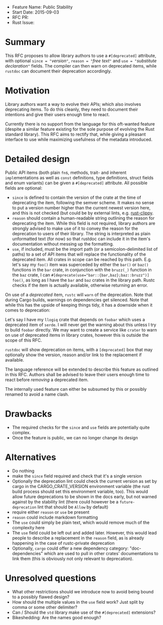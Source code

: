 - Feature Name: Public Stability
- Start Date: 2015-09-03
- RFC PR: 
- Rust Issue: 

# Summary

This RFC proposes to allow library authors to use a `#[deprecated]` attribute,
with optional `since = "`*version*`"`, `reason = "`*free text*`"` and 
`use = "`*substitute declaration*`"` fields. The compiler can then
warn on deprecated items, while `rustdoc` can document their deprecation
accordingly.

# Motivation

Library authors want a way to evolve their APIs; which also involves 
deprecating items. To do this cleanly, they need to document their intentions 
and give their users enough time to react.

Currently there is no support from the language for this oft-wanted feature
(despite a similar feature existing for the sole purpose of evolving the Rust
standard library). This RFC aims to rectify that, while giving a pleasant
interface to use while maximizing usefulness of the metadata introduced.

# Detailed design

Public API items (both plain `fn`s, methods, trait- and inherent 
`impl`ementations as well as `const` definitions, type definitions, struct
fields and enum variants) can be given a `#[deprecated]` attribute. All
possible fields are optional:

* `since` is defined to contain the version of the crate at the time of
deprecating the item, following the semver scheme. It makes no sense to put a 
version number higher than the current newest version here, and this is not 
checked (but could be by external lints, e.g. 
[rust-clippy](https://github.com/Manishearth/rust-clippy).
* `reason` should contain a human-readable string outlining the reason for
deprecating the item. While this field is not required, library authors are
strongly advised to make use of it to convey the reason for the deprecation to 
users of their library. The string is interpreted as plain unformatted text 
(for now) so that rustdoc can include it in the item's documentation without 
messing up the formatting.
* `use`, if included, must be the import path (or a semicolon-delimited list of 
paths) to a set of API items that will replace the functionality of the 
deprecated item. All crates in scope can be reached by this path. E.g. let's 
say my `foo()` item was superceded by either the `bar()` or `baz()` functions
in the `bar` crate, in conjunction with the `bruzz(_)` function in the `baz`
crate, I can `#[deprecate(use="bar::{bar,baz};baz::bruzz")] foo()`, as long 
as I have the `bar` and `baz` crates in the library path. Rustc checks if the 
item is actually available, otherwise returning an error.

On use of a *deprecated* item, `rustc` will `warn` of the deprecation. Note 
that during Cargo builds, warnings on dependencies get silenced. Note that 
while this has the upside of keeping things tidy, it has a downside when it 
comes to deprecation:

Let's say I have my `llogiq` crate that depends on `foobar` which uses a
deprecated item of `serde`. I will never get the warning about this unless I
try to build `foobar` directly. We may want to create a service like `crater`
to warn on use of deprecated items in library crates, however this is outside
the scope of this RFC.

`rustdoc` will show deprecation on items, with a `[deprecated]`
box that may optionally show the version, reason and/or link to the replacement 
if available.

The language reference will be extended to describe this feature as outlined
in this RFC. Authors shall be advised to leave their users enough time to react
before *removing* a deprecated item.

The internally used feature can either be subsumed by this or possibly renamed
to avoid a name clash.

# Drawbacks

* The required checks for the `since` and `use` fields are potentially
quite complex.
* Once the feature is public, we can no longer change its design

# Alternatives

* Do nothing
* make the `since` field required and check that it's a single version
* Optionally the deprecation lint could check the current version as set by
cargo in the CARGO_CRATE_VERSION environment variable (the rust build process 
should set this environment variable, too). This would allow future 
deprecations to be shown in the docs early, but not warned against by the
stability lint (there could however be a `future-deprecation` lint that should
be `Allow` by default)
* require either `reason` or `use` be present
* `reason` could include markdown formatting
* The `use` could simply be plain text, which would remove much of the
complexity here
* The `use` field could be left out and added later. However, this would
lead people to describe a replacement in the `reason` field, as is already
happening in the case of rustc-private deprecation
* Optionally, `cargo` could offer a new dependency category: "doc-dependencies"
which are used to pull in other crates' documentations to link them (this is
obviously not only relevant to deprecation).

# Unresolved questions

* What other restrictions should we introduce now to avoid being bound to a 
possibly flawed design?
* How should the multiple values in the `use` field work? Just split by
comma or some other delimiter?
* Can / Should the `std` library make use of the `#[deprecated]` extensions?
* Bikeshedding: Are the names good enough?
